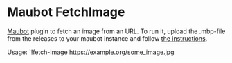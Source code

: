 # Maubot FetchImage

[Maubot](https://github.com/maubot/maubot) plugin to fetch an image from an URL. To run it, upload the .mbp-file from the releases to your maubot instance and follow [the instructions](https://docs.mau.fi/maubot/usage/basic.html).

Usage:
`!fetch-image https://example.org/some_image.jpg
